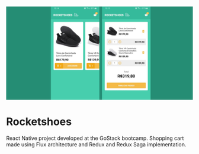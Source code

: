 ![Rocketshoes](docs/cover.jpeg?raw=true 'Rocketshoes')

# Rocketshoes

React Native project developed at the GoStack bootcamp. Shopping cart made using Flux architecture and Redux and Redux Saga implementation.
